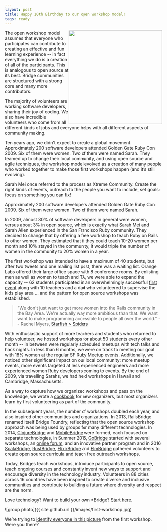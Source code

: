 ```yaml
---
layout: post
title: Happy 10th Birthday to our open workshop model!
tags: ready
---
```


<img src="{{ site.github.url }}/images/blog/2019-06-30-ten-years/ecosystem.png" style="float:right; width:300px" />The open workshop model assumes that
everyone who participates can contribute to creating an effective and fun
learning experience -- in fact everything we do is
a creation of all of the participants.  This is analogous to open source at its
best.  Bridge communities are structured with a strong core and many more
contributors.

The majority of volunteers are working software developers,
sharing their joy of coding. We also have incredible volunteers who come from
all different kinds of jobs and everyone helps with all different aspects
of community making.

Ten years ago, we didn’t expect to create a global movement. Approximately 200
software developers attended Golden Gate Ruby Con 2009. Six of them were women.
Two of them were named Sarah. They teamed up to change their local community,
and using open source and agile techniques, the workshop model evolved as a
creation of many people who worked together to make those first workshops happen
(and it’s still evolving).

Sarah Mei once referred to the process as Xtreme Community. Create the right
kinds of events, outreach to the people you want to include, set goals: focus on
something you can fix!
<!--more-->
Approximately 200 software developers attended Golden Gate Ruby Con 2009. Six of
them were women. Two of them were named Sarah.

In 2009, almost 30% of software developers in general were women, versus about
3% in open source, which is exactly what Sarah Mei and Sarah Allen experienced
in the San Francisco Ruby community. They decided to change that by offering a
free workshop to teach Ruby on Rails to other women. They estimated that if they
could teach 10-20 women per month and 10% stayed in the community, it would
triple the number of women in the community to 20% women in a year.

The first workshop was intended to have a maximum of 40 students, but after two
tweets and one mailing list post, there was a waiting list. Orange Labs offered
their large office space with 8 conference rooms. By enlisting men as well as
women to teach and TA, we were able to expand the capacity -- 62 students
participated in an overwhelmingly successful
[first event](http://www.sarahmei.com/blog/2009/06/14/the-first-rails-workshop/)
along with 10 teachers and a dad who volunteered to supervise the kids play area
… and the pattern for open source workshops was established.

> "We don't just want to get more women into the Rails community in the Bay Area. We're actually way more ambitious than that. We want want to make programming accessible to people all over the world." -- Rachel Myers, [Starfish > Spiders](http://rachelmyers.github.io/starfish.html)

With enthusiastic support of more teachers and students who returned to help
volunteer, we hosted workshops for about 50 students every other month -- in
between were regularly scheduled meetups with tech talks and hack nights.  In
less than 6 months, we were on track to meeting our goal with 18% women at the
regular SF Ruby Meetup events. Additionally, we noticed other significant impact
on our local community: more meetup events, more events targeted at less
experienced engineers and more experienced women Ruby developers coming to
events. By the end of 2009, via travelling Sarahs, we had held workshops in
Hawaii and Cambridge, Massachusetts.

As a way to capture how we organized workshops and pass on the knowledge, we
wrote a
[cookbook](https://github.com/bridgefoundry/WorkshopCookbook/wiki/Minimum-Viable-Workshop)
for new organizers, but most organizers learn by first volunteering as
part of the community.

In the subsequent years, the number of workshops doubled each year, and also
inspired other communities and organizations.  In 2013, RailsBridge renamed
itself Bridge Foundry, reflecting that the open source workshop approach was
being used by groups for many different technologies. In 2014,
[ClojureBridge](http://www.clojurebridge.org/) and
[MobileBridge](https://github.com/mobilebridge) were formed, each focused on
separate technologies, in Summer 2015,
[GoBridge](http://golangbridge.org/) started with several workshops, an
[online forum](https://forum.golangbridge.org/), and an innovative partner
program and in 2016 [ScalaBridge](https://bridgefoundry.org/2018/02/15/scalabridge),
[RustBridge](https://rustbridge.com/), [ElixirBridge](http://elixirbridge.org/)
and [ElmBridge](https://twitter.com/elmlangbridge)
gathered volunteers to create open source curricula and teach free outreach
workshops.

Today, Bridges teach workshops, introduce participants to open source, teach
ongoing courses and constantly invent new ways to support and encourage
diversity in the technology industry. Volunteers in 88 cities across 16
countries have been inspired to create diverse and inclusive communities and
contribute to building a future where diversity and respect are the norm.

Love technology? Want to build your own *Bridge?
[Start here](https://bridgefoundry.org/doc/bridge-building).

![group photo]({{ site.github.url }}/images/first-workshop.jpg)

We’re trying to
[identify everyone in this picture](https://github.com/bridgefoundry/bridgefoundry.github.io/issues/131)
from the first workshop. Were you there?
